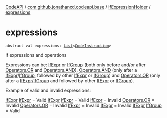 [CodeAPI](../../index.md) / [com.github.jonathanxd.codeapi.base](../index.md) / [IfExpressionHolder](index.md) / [expressions](.)

# expressions

`abstract val expressions: `[`List`](https://kotlinlang.org/api/latest/jvm/stdlib/kotlin.collections/-list/index.html)`<`[`CodeInstruction`](../../com.github.jonathanxd.codeapi/-code-instruction.md)`>`

If expressions and operations

Expressions can be: [IfExpr](../-if-expr/index.md) or [IfGroup](../-if-group/index.md) (both only before and/or after [Operators.OR](../../com.github.jonathanxd.codeapi.operator/-operators/-o-r.md) and [Operators.AND](../../com.github.jonathanxd.codeapi.operator/-operators/-a-n-d.md)),
[Operators.AND](../../com.github.jonathanxd.codeapi.operator/-operators/-a-n-d.md) (only after a [IfExpr](../-if-expr/index.md)/[IfGroup](../-if-group/index.md), followed by other [IfExpr](../-if-expr/index.md) or [IfGroup](../-if-group/index.md))
and [Operators.OR](../../com.github.jonathanxd.codeapi.operator/-operators/-o-r.md) (only after a [IfExpr](../-if-expr/index.md)/[IfGroup](../-if-group/index.md) and followed by other [IfExpr](../-if-expr/index.md) or [IfGroup](../-if-group/index.md)).

Example of valid and invalid expressions:

[IfExpr](../../com.github.jonathanxd.codeapi.operator/-operators/-o-r.md) [IfExpr](../-if-expr/index.md) = Valid
[IfExpr](../../com.github.jonathanxd.codeapi.operator/-operators/-a-n-d.md) [IfExpr](../-if-expr/index.md) = Valid
[IfExpr](../-if-expr/index.md) = Invalid
[Operators.OR](../-if-expr/index.md) = Invalid
[Operators.OR](../-if-group/index.md) = Invalid
[IfExpr](../../com.github.jonathanxd.codeapi.operator/-operators/-a-n-d.md) = Invalid
[IfExpr](../-if-group/index.md) = Invalid
[IfExpr](../../com.github.jonathanxd.codeapi.operator/-operators/-a-n-d.md) [IfGroup](../-if-group/index.md) = Valid

